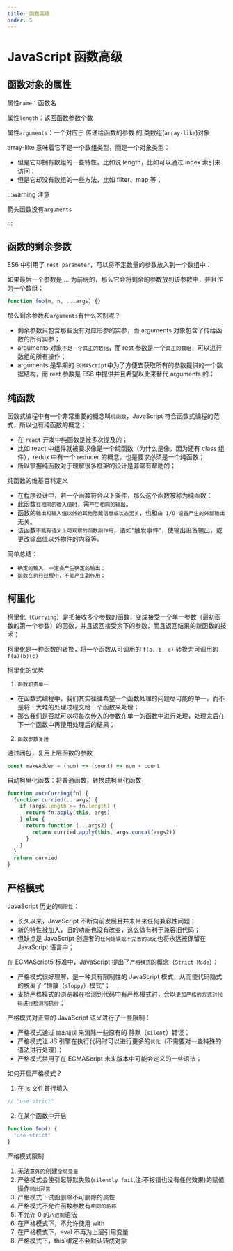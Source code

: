 ```yaml
---
title: 函数高级
order: 5
---
```


# JavaScript 函数高级

## 函数对象的属性

属性`name`：函数名

属性`length`：返回函数参数个数

属性`arguments`：一个对应于 传递给函数的参数 的 类数组(`array-like`)对象

array-like 意味着它不是一个数组类型，而是一个对象类型：

- 但是它却拥有数组的一些特性，比如说 length，比如可以通过 index 索引来访问；
- 但是它却没有数组的一些方法，比如 filter、map 等；

:::warning 注意

箭头函数没有`arguments`

:::

## 函数的剩余参数

ES6 中引用了 `rest parameter`，可以将不定数量的参数放入到一个数组中：

如果最后一个参数是 ... 为前缀的，那么它会将剩余的参数放到该参数中，并且作为一个数组；

```js
function foo(m, n, ...args) {}
```

那么剩余参数和`arguments`有什么区别呢？

- 剩余参数只包含那些没有对应形参的实参，而 arguments 对象包含了传给函数的所有实参；
- arguments 对象`不是一个真正的数组`，而 rest 参数是一个`真正的数组`，可以进行数组的所有操作；
- arguments 是早期的 `ECMAScript`中为了方便去获取所有的参数提供的一个数据结构，而 rest 参数是 ES6 中提供并且希望以此来替代 arguments 的；

## 纯函数

函数式编程中有一个非常重要的概念叫`纯函数`，JavaScript 符合函数式编程的范式，所以也有纯函数的概念；

- 在 `react` 开发中纯函数是被多次提及的；
- 比如 react 中组件就被要求像是一个纯函数（为什么是像，因为还有 class 组件），redux 中有一个 reducer 的概念，也是要求必须是一个纯函数；
- 所以掌握纯函数对于理解很多框架的设计是非常有帮助的；

纯函数的维基百科定义

- 在程序设计中，若一个函数符合以下条件，那么这个函数被称为纯函数：
- 此函数`在相同的输入值时`，需`产生相同的输出`。
- 函数的`输出和输入值以外的其他隐藏信息或状态无关`，也和`由 I/O 设备产生的外部输出`无关。
- 该函数`不能有语义上可观察的函数副作用`，诸如“触发事件”，使输出设备输出，或更改输出值以外物件的内容等。

简单总结：

- `确定的输入，一定会产生确定的输出；`
- `函数在执行过程中，不能产生副作用；`

## 柯里化

柯里化（`Currying`）是把接收多个参数的函数，变成接受一个单一参数（最初函数的第一个参数）的函数，并且返回接受余下的参数，而且返回结果的新函数的技术；

柯里化是一种函数的转换，将一个函数从可调用的 `f(a, b, c)` 转换为可调用的 `f(a)(b)(c)`

柯里化的优势

1. `函数职责单一`

- 在函数式编程中，我们其实往往希望一个函数处理的问题尽可能的单一，而不是将一大堆的处理过程交给一个函数来处理；
- 那么我们是否就可以将每次传入的参数在单一的函数中进行处理，处理完后在下一个函数中再使用处理后的结果；

2. `函数参数复用`

通过闭包，复用上层函数的参数

```js
const makeAdder = (num) => (count) => num + count
```

自动柯里化函数：将普通函数，转换成柯里化函数

```js
function autoCurring(fn) {
  function curried(...args) {
    if (args.length >= fn.length) {
      return fn.apply(this, args)
    } else {
      return function (...args2) {
        return curried.apply(this, args.concat(args2))
      }
    }
  }
  return curried
}
```

## 严格模式

JavaScript 历史的`局限性`：

- 长久以来，JavaScript 不断向前发展且并未带来任何兼容性问题；
- 新的特性被加入，旧的功能也没有改变，这么做有利于兼容旧代码；
- 但缺点是 JavaScript 创造者的`任何错误或不完善的决定`也将永远被保留在 JavaScript 语言中；

在 ECMAScript5 标准中，JavaScript 提出了`严格模式`的概念（`Strict Mode`）：

- 严格模式很好理解，是一种具有限制性的 JavaScript 模式，从而使代码隐式的脱离了 ”懒散（`sloppy`）模式“；
- 支持严格模式的浏览器在检测到代码中有严格模式时，会以`更加严格的方式对代码进行检测和执行`；

严格模式对正常的 JavaScript 语义进行了一些限制：

- 严格模式通过 `抛出错误` 来消除一些原有的 静默（`silent`）错误；
- 严格模式让 JS 引擎在执行代码时可以进行更多的`优化`（不需要对一些特殊的语法进行处理）；
- 严格模式禁用了在 ECMAScript 未来版本中可能会定义的一些语法；

如何开启严格模式？

1. 在 js 文件首行填入

```js
// "use strict"
```

2. 在某个函数中开启

```js
function foo() {
  'use strict'
}
```

严格模式限制

1. 无法`意外的`创建`全局变量`
2. 严格模式会使引起静默失败(`silently fail`,注:不报错也没有任何效果)的赋值操作`抛出异常`
3. 严格模式下试图删除不可删除的属性
4. 严格模式不允许函数参数有`相同的名称`
5. 不允许 0 的`八进制`语法
6. 在严格模式下，不允许使用 with
7. 在严格模式下，eval 不再为上层引用变量
8. 严格模式下，this 绑定不会默认转成对象
